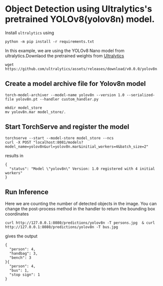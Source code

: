 # Object Detection using Ultralytics's pretrained YOLOv8(yolov8n) model.


Install `ultralytics` using
```
python -m pip install -r requirements.txt
```

In this example, we are using the YOLOv8 Nano model from ultralytics.Downlaod the pretrained weights from [Ultralytics](https://docs.ultralytics.com/models/yolov8/#supported-modes)

```
wget https://github.com/ultralytics/assets/releases/download/v0.0.0/yolov8n.pt
```

## Create a model archive file for Yolov8n model

```
torch-model-archiver --model-name yolov8n --version 1.0 --serialized-file yolov8n.pt --handler custom_handler.py
```

```
mkdir model_store
mv yolov8n.mar model_store/.
```

## Start TorchServe and register the model


```
torchserve --start --model-store model_store --ncs
curl -X POST "localhost:8081/models?model_name=yolov8n&url=yolov8n.mar&initial_workers=4&batch_size=2"
```

results in

```
{
  "status": "Model \"yolov8n\" Version: 1.0 registered with 4 initial workers"
}
```

## Run Inference

Here we are counting the number of detected objects in the image. You can change the post-process method in the handler to return the bounding box coordinates

```
curl http://127.0.0.1:8080/predictions/yolov8n -T persons.jpg  & curl http://127.0.0.1:8080/predictions/yolov8n -T bus.jpg
```

gives the output

```
{
  "person": 4,
  "handbag": 3,
  "bench": 3
}{
  "person": 4,
  "bus": 1,
  "stop sign": 1
}
```
